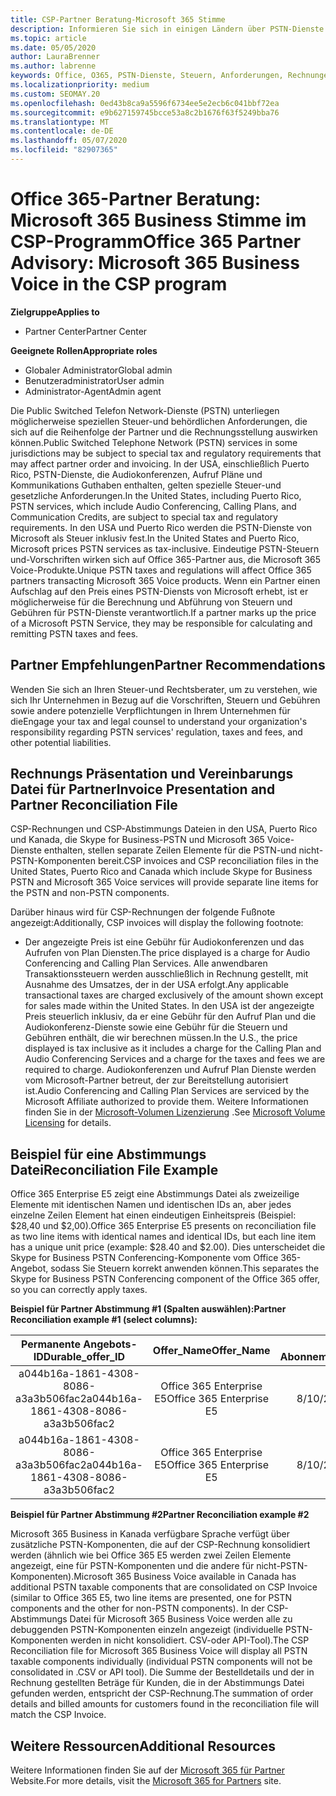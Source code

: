 ```yaml
---
title: CSP-Partner Beratung-Microsoft 365 Stimme
description: Informieren Sie sich in einigen Ländern über PSTN-Dienste und spezielle Steuern oder gesetzliche Bestimmungen, die sich auf die Reihenfolge der Partner und die Rechnungsstellung auswirken können.
ms.topic: article
ms.date: 05/05/2020
author: LauraBrenner
ms.author: labrenne
keywords: Office, O365, PSTN-Dienste, Steuern, Anforderungen, Rechnungen, Rechnungsstellung
ms.localizationpriority: medium
ms.custom: SEOMAY.20
ms.openlocfilehash: 0ed43b8ca9a5596f6734ee5e2ecb6c041bbf72ea
ms.sourcegitcommit: e9b627159745bcce53a8c2b1676f63f5249bba76
ms.translationtype: MT
ms.contentlocale: de-DE
ms.lasthandoff: 05/07/2020
ms.locfileid: "82907365"
---
```

# <a name="office-365-partner-advisory-microsoft-365-business-voice-in-the-csp-program"></a><span data-ttu-id="60202-104">Office 365-Partner Beratung: Microsoft 365 Business Stimme im CSP-Programm</span><span class="sxs-lookup"><span data-stu-id="60202-104">Office 365 Partner Advisory: Microsoft 365 Business Voice in the CSP program</span></span>

<span data-ttu-id="60202-105">**Zielgruppe**</span><span class="sxs-lookup"><span data-stu-id="60202-105">**Applies to**</span></span>

- <span data-ttu-id="60202-106">Partner Center</span><span class="sxs-lookup"><span data-stu-id="60202-106">Partner Center</span></span>  

<span data-ttu-id="60202-107">**Geeignete Rollen**</span><span class="sxs-lookup"><span data-stu-id="60202-107">**Appropriate roles**</span></span>
-    <span data-ttu-id="60202-108">Globaler Administrator</span><span class="sxs-lookup"><span data-stu-id="60202-108">Global admin</span></span>
-    <span data-ttu-id="60202-109">Benutzeradministrator</span><span class="sxs-lookup"><span data-stu-id="60202-109">User admin</span></span>
-    <span data-ttu-id="60202-110">Administrator-Agent</span><span class="sxs-lookup"><span data-stu-id="60202-110">Admin agent</span></span>

<span data-ttu-id="60202-111">Die Public Switched Telefon Network-Dienste (PSTN) unterliegen möglicherweise speziellen Steuer-und behördlichen Anforderungen, die sich auf die Reihenfolge der Partner und die Rechnungsstellung auswirken können.</span><span class="sxs-lookup"><span data-stu-id="60202-111">Public Switched Telephone Network (PSTN) services in some jurisdictions may be subject to special tax and regulatory requirements that may affect partner order and invoicing.</span></span> <span data-ttu-id="60202-112">In der USA, einschließlich Puerto Rico, PSTN-Dienste, die Audiokonferenzen, Aufruf Pläne und Kommunikations Guthaben enthalten, gelten spezielle Steuer-und gesetzliche Anforderungen.</span><span class="sxs-lookup"><span data-stu-id="60202-112">In the United States, including Puerto Rico, PSTN services, which include Audio Conferencing, Calling Plans, and Communication Credits, are subject to special tax and regulatory requirements.</span></span> <span data-ttu-id="60202-113">In den USA und Puerto Rico werden die PSTN-Dienste von Microsoft als Steuer inklusiv fest.</span><span class="sxs-lookup"><span data-stu-id="60202-113">In the United States and Puerto Rico, Microsoft prices PSTN services as tax-inclusive.</span></span>  <span data-ttu-id="60202-114">Eindeutige PSTN-Steuern und-Vorschriften wirken sich auf Office 365-Partner aus, die Microsoft 365 Voice-Produkte.</span><span class="sxs-lookup"><span data-stu-id="60202-114">Unique PSTN taxes and regulations will affect Office 365 partners transacting Microsoft 365 Voice products.</span></span>  <span data-ttu-id="60202-115">Wenn ein Partner einen Aufschlag auf den Preis eines PSTN-Diensts von Microsoft erhebt, ist er möglicherweise für die Berechnung und Abführung von Steuern und Gebühren für PSTN-Dienste verantwortlich.</span><span class="sxs-lookup"><span data-stu-id="60202-115">If a partner marks up the price of a Microsoft PSTN Service, they may be responsible for calculating and remitting PSTN taxes and fees.</span></span>

## <a name="partner-recommendations"></a><span data-ttu-id="60202-116">Partner Empfehlungen</span><span class="sxs-lookup"><span data-stu-id="60202-116">Partner Recommendations</span></span>

<span data-ttu-id="60202-117">Wenden Sie sich an Ihren Steuer-und Rechtsberater, um zu verstehen, wie sich Ihr Unternehmen in Bezug auf die Vorschriften, Steuern und Gebühren sowie andere potenzielle Verpflichtungen in Ihrem Unternehmen für die</span><span class="sxs-lookup"><span data-stu-id="60202-117">Engage your tax and legal counsel to understand your organization's responsibility regarding PSTN services' regulation, taxes and fees, and other potential liabilities.</span></span>

## <a name="invoice-presentation-and-partner-reconciliation-file"></a><span data-ttu-id="60202-118">Rechnungs Präsentation und Vereinbarungs Datei für Partner</span><span class="sxs-lookup"><span data-stu-id="60202-118">Invoice Presentation and Partner Reconciliation File</span></span>

<span data-ttu-id="60202-119">CSP-Rechnungen und CSP-Abstimmungs Dateien in den USA, Puerto Rico und Kanada, die Skype for Business-PSTN und Microsoft 365 Voice-Dienste enthalten, stellen separate Zeilen Elemente für die PSTN-und nicht-PSTN-Komponenten bereit.</span><span class="sxs-lookup"><span data-stu-id="60202-119">CSP invoices and CSP reconciliation files in the United States, Puerto Rico and Canada which include Skype for Business PSTN and Microsoft 365 Voice services will provide separate line items for the PSTN and non-PSTN components.</span></span>

<span data-ttu-id="60202-120">Darüber hinaus wird für CSP-Rechnungen der folgende Fußnote angezeigt:</span><span class="sxs-lookup"><span data-stu-id="60202-120">Additionally, CSP invoices will display the following footnote:</span></span>

* <span data-ttu-id="60202-121">Der angezeigte Preis ist eine Gebühr für Audiokonferenzen und das Aufrufen von Plan Diensten.</span><span class="sxs-lookup"><span data-stu-id="60202-121">The price displayed is a charge for Audio Conferencing and Calling Plan Services.</span></span>  <span data-ttu-id="60202-122">Alle anwendbaren Transaktionssteuern werden ausschließlich in Rechnung gestellt, mit Ausnahme des Umsatzes, der in der USA erfolgt.</span><span class="sxs-lookup"><span data-stu-id="60202-122">Any applicable transactional taxes are charged exclusively of the amount shown except for sales made within the United States.</span></span>  <span data-ttu-id="60202-123">In den USA ist der angezeigte Preis steuerlich inklusiv, da er eine Gebühr für den Aufruf Plan und die Audiokonferenz-Dienste sowie eine Gebühr für die Steuern und Gebühren enthält, die wir berechnen müssen.</span><span class="sxs-lookup"><span data-stu-id="60202-123">In the U.S., the price displayed is tax inclusive as it includes a charge for the Calling Plan and Audio Conferencing Services and a charge for the taxes and fees we are required to charge.</span></span>  <span data-ttu-id="60202-124">Audiokonferenzen und Aufruf Plan Dienste werden vom Microsoft-Partner betreut, der zur Bereitstellung autorisiert ist.</span><span class="sxs-lookup"><span data-stu-id="60202-124">Audio Conferencing and Calling Plan Services are serviced by the Microsoft Affiliate authorized to provide them.</span></span>  <span data-ttu-id="60202-125">Weitere Informationen finden Sie in der [Microsoft-Volumen Lizenzierung](https://go.microsoft.com/fwlink/?LinkId=690247) .</span><span class="sxs-lookup"><span data-stu-id="60202-125">See [Microsoft Volume Licensing](https://go.microsoft.com/fwlink/?LinkId=690247) for details.</span></span>

## <a name="reconciliation-file-example"></a><span data-ttu-id="60202-126">Beispiel für eine Abstimmungs Datei</span><span class="sxs-lookup"><span data-stu-id="60202-126">Reconciliation File Example</span></span>

<span data-ttu-id="60202-127">Office 365 Enterprise E5 zeigt eine Abstimmungs Datei als zweizeilige Elemente mit identischen Namen und identischen IDs an, aber jedes einzelne Zeilen Element hat einen eindeutigen Einheitspreis (Beispiel: $28,40 und $2,00).</span><span class="sxs-lookup"><span data-stu-id="60202-127">Office 365 Enterprise E5 presents on reconciliation file as two line items with identical names and identical IDs, but each line item has a unique unit price (example: $28.40 and $2.00).</span></span> <span data-ttu-id="60202-128">Dies unterscheidet die Skype for Business PSTN Conferencing-Komponente vom Office 365-Angebot, sodass Sie Steuern korrekt anwenden können.</span><span class="sxs-lookup"><span data-stu-id="60202-128">This separates the Skype for Business PSTN Conferencing component of the Office 365 offer, so you can correctly apply taxes.</span></span>

<span data-ttu-id="60202-129">**Beispiel für Partner Abstimmung #1 (Spalten auswählen):**</span><span class="sxs-lookup"><span data-stu-id="60202-129">**Partner Reconciliation example #1 (select columns):**</span></span>

|<span data-ttu-id="60202-130">**Permanente Angebots-ID**</span><span class="sxs-lookup"><span data-stu-id="60202-130">**Durable_offer_ID**</span></span>|<span data-ttu-id="60202-131">**Offer_Name**</span><span class="sxs-lookup"><span data-stu-id="60202-131">**Offer_Name**</span></span>|<span data-ttu-id="60202-132">**Startdatum des Abonnements**</span><span class="sxs-lookup"><span data-stu-id="60202-132">**Subscription_Start_Date**</span></span>|<span data-ttu-id="60202-133">**Enddatum des Abonnements**</span><span class="sxs-lookup"><span data-stu-id="60202-133">**Subscription_End_Date**</span></span>|<span data-ttu-id="60202-134">**Charge_Start_Date**</span><span class="sxs-lookup"><span data-stu-id="60202-134">**Charge_Start_Date**</span></span>|<span data-ttu-id="60202-135">**Charge_End_Date**</span><span class="sxs-lookup"><span data-stu-id="60202-135">**Charge_End_Date**</span></span>|<span data-ttu-id="60202-136">**Charge_Type**</span><span class="sxs-lookup"><span data-stu-id="60202-136">**Charge_Type**</span></span>|<span data-ttu-id="60202-137">**Unit_Price**</span><span class="sxs-lookup"><span data-stu-id="60202-137">**Unit_Price**</span></span>|
|:----:|:----:|:----:|:----:|:----:|:----:|:----:|:----:|
|<span data-ttu-id="60202-138">a044b16a-1861-4308-8086-a3a3b506fac2</span><span class="sxs-lookup"><span data-stu-id="60202-138">a044b16a-1861-4308-8086-a3a3b506fac2</span></span>   |<span data-ttu-id="60202-139">Office 365 Enterprise E5</span><span class="sxs-lookup"><span data-stu-id="60202-139">Office 365 Enterprise E5</span></span>   |<span data-ttu-id="60202-140">8/10/2019 0:00</span><span class="sxs-lookup"><span data-stu-id="60202-140">8/10/2019 0:00</span></span>   |<span data-ttu-id="60202-141">8/11/2019 0:00</span><span class="sxs-lookup"><span data-stu-id="60202-141">8/11/2019 0:00</span></span>   |<span data-ttu-id="60202-142">8/11/2019 0:00</span><span class="sxs-lookup"><span data-stu-id="60202-142">8/11/2019 0:00</span></span>|<span data-ttu-id="60202-143">9/10/2019 0:00</span><span class="sxs-lookup"><span data-stu-id="60202-143">9/10/2019 0:00</span></span>   |<span data-ttu-id="60202-144">Gebühr für Zyklus</span><span class="sxs-lookup"><span data-stu-id="60202-144">Cycle fee</span></span>   |<span data-ttu-id="60202-145">28,40</span><span class="sxs-lookup"><span data-stu-id="60202-145">28.40</span></span>   |
|<span data-ttu-id="60202-146">a044b16a-1861-4308-8086-a3a3b506fac2</span><span class="sxs-lookup"><span data-stu-id="60202-146">a044b16a-1861-4308-8086-a3a3b506fac2</span></span>   |<span data-ttu-id="60202-147">Office 365 Enterprise E5</span><span class="sxs-lookup"><span data-stu-id="60202-147">Office 365 Enterprise E5</span></span>   |<span data-ttu-id="60202-148">8/10/2019 0:00</span><span class="sxs-lookup"><span data-stu-id="60202-148">8/10/2019 0:00</span></span>   |<span data-ttu-id="60202-149">8/11/2019 0:00</span><span class="sxs-lookup"><span data-stu-id="60202-149">8/11/2019 0:00</span></span>   |<span data-ttu-id="60202-150">8/11/2019 0:00</span><span class="sxs-lookup"><span data-stu-id="60202-150">8/11/2019 0:00</span></span>   |<span data-ttu-id="60202-151">9/10/2019 0:00</span><span class="sxs-lookup"><span data-stu-id="60202-151">9/10/2019 0:00</span></span>   |<span data-ttu-id="60202-152">Gebühr für Zyklus</span><span class="sxs-lookup"><span data-stu-id="60202-152">Cycle fee</span></span>   |<span data-ttu-id="60202-153">2.00</span><span class="sxs-lookup"><span data-stu-id="60202-153">2.00</span></span>   |

<span data-ttu-id="60202-154">**Beispiel für Partner Abstimmung #2**</span><span class="sxs-lookup"><span data-stu-id="60202-154">**Partner Reconciliation example #2**</span></span>

<span data-ttu-id="60202-155">Microsoft 365 Business in Kanada verfügbare Sprache verfügt über zusätzliche PSTN-Komponenten, die auf der CSP-Rechnung konsolidiert werden (ähnlich wie bei Office 365 E5 werden zwei Zeilen Elemente angezeigt, eine für PSTN-Komponenten und die andere für nicht-PSTN-Komponenten).</span><span class="sxs-lookup"><span data-stu-id="60202-155">Microsoft 365 Business Voice available in Canada has additional PSTN taxable components that are consolidated on CSP Invoice (similar to Office 365 E5, two line items are presented, one for PSTN components and the other for non-PSTN components).</span></span>  <span data-ttu-id="60202-156">In der CSP-Abstimmungs Datei für Microsoft 365 Business Voice werden alle zu debuggenden PSTN-Komponenten einzeln angezeigt (individuelle PSTN-Komponenten werden in nicht konsolidiert. CSV-oder API-Tool).</span><span class="sxs-lookup"><span data-stu-id="60202-156">The CSP Reconciliation file for Microsoft 365 Business Voice will display all PSTN taxable components individually (individual PSTN components will not be consolidated in .CSV or API tool).</span></span>  <span data-ttu-id="60202-157">Die Summe der Bestelldetails und der in Rechnung gestellten Beträge für Kunden, die in der Abstimmungs Datei gefunden werden, entspricht der CSP-Rechnung.</span><span class="sxs-lookup"><span data-stu-id="60202-157">The summation of order details and billed amounts for customers found in the reconciliation file will match the CSP Invoice.</span></span>

## <a name="additional-resources"></a><span data-ttu-id="60202-158">Weitere Ressourcen</span><span class="sxs-lookup"><span data-stu-id="60202-158">Additional Resources</span></span>
<span data-ttu-id="60202-159">Weitere Informationen finden Sie auf der [Microsoft 365 für Partner](https://www.microsoft.com/microsoft-365/partners/) Website.</span><span class="sxs-lookup"><span data-stu-id="60202-159">For more details, visit the [Microsoft 365 for Partners](https://www.microsoft.com/microsoft-365/partners/) site.</span></span>


